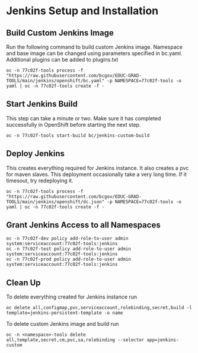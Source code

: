 # Jenkins Setup and Installation 

## Build Custom Jenkins Image
Run the following command to build custom Jenkins image.  Namespace and base image can be changed using parameters specified in bc.yaml.  Additional plugins can be added to plugins.txt
```
oc -n 77c02f-tools process -f "https://raw.githubusercontent.com/bcgov/EDUC-GRAD-TOOLS/main/jenkins/openshift/bc.yaml" -p NAMESPACE=77c02f-tools -o yaml | oc -n 77c02f-tools create -f -
```

## Start Jenkins Build
This step can take a minute or two.  Make sure it has completed successfully in OpenShift before starting the next step.
```
oc -n 77c02f-tools start-build bc/jenkins-custom-build
```

## Deploy Jenkins
This creates everything required for Jenkins instance.  It also creates a pvc for maven slaves. 
This deployment occasionally take a very long time. If it timesout, try redeploying it.
```
oc -n 77c02f-tools process -f "https://raw.githubusercontent.com/bcgov/EDUC-GRAD-TOOLS/main/jenkins/openshift/dc.json" -p NAMESPACE=77c02f-tools -o yaml | oc -n 77c02f-tools create -f -
```

## Grant Jenkins Access to all Namespaces
```
oc -n 77c02f-dev policy add-role-to-user admin system:serviceaccount:77c02f-tools:jenkins
oc -n 77c02f-test policy add-role-to-user admin system:serviceaccount:77c02f-tools:jenkins
oc -n 77c02f-prod policy add-role-to-user admin system:serviceaccount:77c02f-tools:jenkins
```

## Clean Up
To delete everything created for Jenkins instance run
```
oc delete all,configmap,pvc,serviceaccount,rolebinding,secret,build -l template=jenkins-persistent-template -o name
```
To delete custom Jenkins image and build run
```
oc -n <namespace>-tools delete all,template,secret,cm,pvc,sa,rolebinding --selector app=jenkins-custom
```
